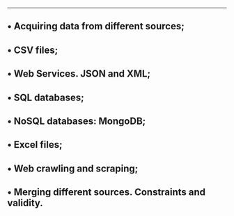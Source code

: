 ----------------------------------------------------------------
• Acquiring data from different sources;
---------------------------------------------------------------
• CSV files;
---------------------------------------------------------------
• Web Services. JSON and XML;
----------------------------------------------------------------
• SQL databases;
--------------------------------------------------------
• NoSQL databases: MongoDB;
-------------------------------------------------------------
• Excel files;
-------------------------------------------------------------
• Web crawling and scraping;
-----------------------------------------------------------
• Merging different sources. Constraints and validity.
-----------------------------------------------------------

